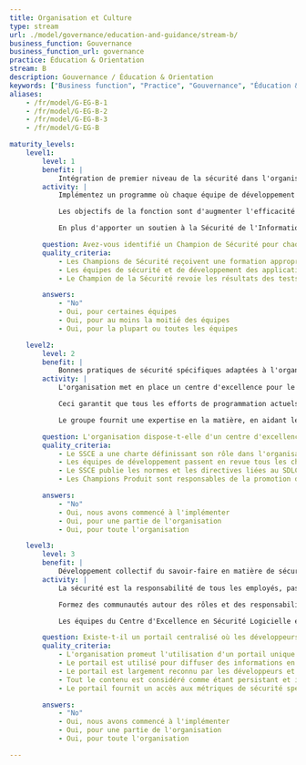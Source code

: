 ```yaml
---
title: Organisation et Culture
type: stream
url: ./model/governance/education-and-guidance/stream-b/
business_function: Gouvernance
business_function_url: governance
practice: Éducation & Orientation
stream: B
description: Gouvernance / Éducation & Orientation
keywords: ["Business function", "Practice", "Gouvernance", "Éducation & Orientation"]
aliases:
    - /fr/model/G-EG-B-1
    - /fr/model/G-EG-B-2
    - /fr/model/G-EG-B-3
    - /fr/model/G-EG-B

maturity_levels:
    level1:
        level: 1
        benefit: |
            Intégration de premier niveau de la sécurité dans l'organisation de développement
        activity: |
            Implémentez un programme où chaque équipe de développement de logiciels a un membre considéré comme un « Champion de la sécurité » qui fait le lien entre la Sécurité de l'Information et les développeurs. Selon la taille et la structure de l’équipe, le « Champion de la sécurité » peut être un développeur, un testeur ou un gestionnaire de produits. Le « Champion de la sécurité » dispose d'un nombre déterminé d’heures par semaine pour les activités liées à la sécurité de l’information. Il participe à des réunions périodiques pour accroître la sensibilisation et l'expertise dans différentes disciplines de la sécurité. Les « Champions de la sécurité » suivent des formations supplémentaires pour les aider à se développer en tant qu’experts en matière de sécurité logicielle. Vous devrez peut-être personnaliser la façon dont vous créez les rôles de « Champion de la sécurité » et les incluez dans la hiérarchie pour des raisons culturelles.

            Les objectifs de la fonction sont d'augmenter l'efficacité opérationnelle de la sécurité et de la conformité applicatives et de renforcer la relation entre les différentes équipes et la Sécurité de l'Information. Pour atteindre ces objectifs, les « Champion de la sécurité » aident à la recherche, à la validation et à l'affectation de priorités aux défauts logiciels liés à la sécurité et à la conformité. Ils sont impliqués dans toutes les évaluations des risques, les évaluations des menaces, et revues d'architecture pour aider à identifier les possibilités de corriger les défauts de sécurité en rendant l'architecture de l'application plus résiliente et en réduisant la menace sur la surface de d'attaque.

            En plus d'apporter un soutien à la Sécurité de l'Information, les « Champions de la sécurité » fournissent périodiquement des informations à propos de toutes les questions liées à la sécurité à l’équipe projet afin que tout le monde soit conscient des problèmes et des efforts d'amélioration actuels et futurs. Ces revues sont mises à profit pour aider à la résolution de problèmes plus complexes en engageant toute l'équipe de développement.

        question: Avez-vous identifié un Champion de Sécurité pour chaque équipe de développement?
        quality_criteria:
            - Les Champions de Sécurité reçoivent une formation appropriée
            - Les équipes de sécurité et de développement des applications reçoivent des informations périodiquement de la part des champions de sécurité sur l'état général des initiatives et des correctifs de sécurité
            - Le Champion de la Sécurité revoie les résultats des tests effectués en externe avant de les ajouter au backlog de l'application

        answers:
            - "No"
            - Oui, pour certaines équipes
            - Oui, pour au moins la moitié des équipes
            - Oui, pour la plupart ou toutes les équipes

    level2:
        level: 2
        benefit: |
            Bonnes pratiques de sécurité spécifiques adaptées à l'organisation
        activity: |
            L'organisation met en place un centre d'excellence pour le développement sécurisé, avec des architectes et des développeurs expérimentés représentant les différentes lignes d'affaires et les piles technologique. L'équipe a une charte officielle et définit les normes et les bonnes pratiques pour l'amélioration des pratiques de développement de logiciels. L'objectif est d'atténuer la difficulté pour les professionnels de la sécurité de l'information liée à la vitesse des changements dans la technologie, les langages de programmation et les environnements de développement et les bibliothèques associées d'être pleinement informés de toutes les nuances techniques qui ont un impact sur la sécurité. Même les développeurs ont souvent du mal à suivre tous les changements et les nouveaux outils destinés à rendre le développement de logiciels plus rapide, meilleur et plus sûr.

            Ceci garantit que tous les efforts de programmation actuels suivent les bonnes pratiques de l'industrie et que les normes de développement et de mise en œuvre de l'organisation incluent tous les paramètres de configuration critiques. Ceci aide à identifier, former et soutenir les « Champions de produits », responsable d'aider les différentes équipes à implémenter les outils qui automatisent, rationalisent ou améliorent différents aspects du SDLC. Ceci identifie les équipes de développement avec des niveaux de maturité plus élevés au sein de leur SDLC et les pratiques et outils qui permettent ces réalisations, dans le but de les reproduire pour d'autres équipes.

            Le groupe fournit une expertise en la matière, en aidant les équipes de sécurité de l'information à évaluer les outils et les solutions pour améliorer la sécurité des applications et en s'assurant que ces outils sont non seulement utiles mais aussi compatibles avec la façon dont différentes équipes développent des applications. Les équipes cherchant à apporter des changements architecturaux significatifs à leur logiciel consultent ce groupe pour éviter d'avoir un impact négatif sur le SDLC ou sur les contrôles de sécurité en place.

        question: L'organisation dispose-t-elle d'un centre d'excellence en logiciel sécurisé (SSCE)?
        quality_criteria:
            - Le SSCE a une charte définissant son rôle dans l'organisation
            - Les équipes de développement passent en revue tous les changements architecturaux importants avec le SSCE
            - Le SSCE publie les normes et les directives liées au SDLC relatives à la sécurité applicative
            - Les Champions Produit sont responsables de la promotion de l'utilisation d'outils de sécurité spécifiques

        answers:
            - "No"
            - Oui, nous avons commencé à l'implémenter
            - Oui, pour une partie de l'organisation
            - Oui, pour toute l'organisation

    level3:
        level: 3
        benefit: |
            Développement collectif du savoir-faire en matière de sécurité parmi toutes les équipes de produits
        activity: |
            La sécurité est la responsabilité de tous les employés, pas seulement de l'équipe de la sécurité de l'information. Déployez des plateformes de communication et de partage des connaissances pour aider les développeurs à construire des communautés autour de différentes technologies, outils et langages de programmation. Dans ces communautés, les employés partagent des informations, discutent des problèmes avec d'autres développeurs et font des recherches dans la base de connaissances pour trouver des réponses à des questions discutées précédemment.

            Formez des communautés autour des rôles et des responsabilités et permettez aux développeurs et aux ingénieurs de différentes équipes et unités commerciales de communiquer librement et de bénéficier de l'expertise de chacun. Encouragez la participation et mettez en place un programme pour promouvoir ceux qui aident le plus de collaborateurs en tant que leaders de pensée et faites en sorte que le management les reconnaisse. En plus d'améliorer la sécurité des applications, cette plateforme peut aider à identifier les futurs membres du Centre d'Excellence en Sécurité Logicielle, ou « Champion de la sécurité », en fonction de leur expertise et de leur volonté d'aider les autres.

            Les équipes du Centre d'Excellence en Sécurité Logicielle et de la Sécurité des Applications examinent régulièrement le portail d'information pour avoir un aperçu des nouvelles technologies et de celles à venir, ainsi que des occasions d'aider la communauté du développement par de nouvelles initiatives, outils, programmes et ressources de formation. Utilisez le portail pour diffuser des informations sur les nouvelles normes, outils et ressources vers tous les développeurs afin d'améliorer continuellement la maturité du SDLC et la sécurité des applications.

        question: Existe-t-il un portail centralisé où les développeurs et les professionnels de la sécurité des applications de différentes équipes et unités opérationnelles peuvent communiquer et partager des informations ?
        quality_criteria:
            - L'organisation promeut l'utilisation d'un portail unique entre différentes équipes et unités commerciales
            - Le portail est utilisé pour diffuser des informations en temps utile telles que la notification d'incidents de sécurité, les mises à jour d'outils, les changements de normes architecturales et autres annonces connexes
            - Le portail est largement reconnu par les développeurs et les architectes en tant que référentiel central des informations de sécurité des applications spécifiques à l'organisation
            - Tout le contenu est considéré comme étant persistant et interrogeable
            - Le portail fournit un accès aux métriques de sécurité spécifiques à une application

        answers:
            - "No"
            - Oui, nous avons commencé à l'implémenter
            - Oui, pour une partie de l'organisation
            - Oui, pour toute l'organisation

---
```

